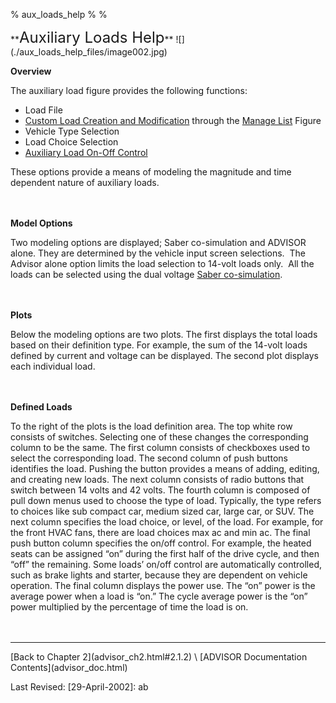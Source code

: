 % aux\_loads\_help
% 
% 

<div class="Section1">
<!DOCTYPE html> **<span style="font-size:18.0pt">Auxiliary Loads
Help</span>**

<!--[if gte vml 1]><v:shapetype id="_x0000_t75"
 coordsize="21600,21600" o:spt="75" o:preferrelative="t" path="m@4@5l@4@11@9@11@9@5xe"
 filled="f" stroked="f">
 <v:stroke joinstyle="miter"/>
 <v:formulas>
  <v:f eqn="if lineDrawn pixelLineWidth 0"/>
  <v:f eqn="sum @0 1 0"/>
  <v:f eqn="sum 0 0 @1"/>
  <v:f eqn="prod @2 1 2"/>
  <v:f eqn="prod @3 21600 pixelWidth"/>
  <v:f eqn="prod @3 21600 pixelHeight"/>
  <v:f eqn="sum @0 0 1"/>
  <v:f eqn="prod @6 1 2"/>
  <v:f eqn="prod @7 21600 pixelWidth"/>
  <v:f eqn="sum @8 21600 0"/>
  <v:f eqn="prod @7 21600 pixelHeight"/>
  <v:f eqn="sum @10 21600 0"/>
 </v:formulas>
 <v:path o:extrusionok="f" gradientshapeok="t" o:connecttype="rect"/>
 <o:lock v:ext="edit" aspectratio="t"/>
</v:shapetype><v:shape id="_x0000_i1025" type="#_x0000_t75" style='width:431.25pt;
 height:304.5pt' o:allowoverlap="f">
 <v:imagedata src="./aux_loads_help_files/image001.png" o:title=""/>
</v:shape><![endif]--><!--[if !vml]-->![](./aux_loads_help_files/image002.jpg)<!--[endif]-->

**Overview**

The auxiliary load figure provides the following functions:

-   Load File
-   [Custom Load Creation and Modification](aux_loads_help2.html) through
    the [Manage List](aux_loads_help4.html) Figure
-   Vehicle Type Selection
-   Load Choice Selection
-   [Auxiliary Load On-Off Control](aux_loads_help3.html)

These options provide a means of modeling the magnitude and time
dependent nature of auxiliary loads. \
   \
  

**Model Options**

Two modeling options are displayed; Saber co-simulation and ADVISOR
alone. They are determined by the vehicle input screen
selections.<span style="mso-spacerun: yes">  </span>The Advisor alone
option limits the load selection to 14-volt loads
only.<span style="mso-spacerun: yes">  </span>All the loads can be
selected using the dual voltage [Saber
co-simulation](Saber_cosim_help.html).<span style="mso-spacerun: yes"> 
</span>\
   \
  

**Plots**

Below the modeling options are two plots. The first displays the total
loads based on their definition type. For example, the sum of the
14-volt loads defined by current and voltage can be displayed. The
second plot displays each individual load. \
   \
  

**Defined Loads**

To the right of the plots is the load definition area. The top white row
consists of switches. Selecting one of these changes the corresponding
column to be the same. The first column consists of checkboxes used to
select the corresponding load. The second column of push buttons
identifies the load. Pushing the button provides a means of adding,
editing, and creating new loads. The next column consists of radio
buttons that switch between 14 volts and 42 volts. The fourth column is
composed of pull down menus used to choose the type of load. Typically,
the type refers to choices like sub compact car, medium sized car, large
car, or SUV. The next column specifies the load choice, or level, of the
load. For example, for the front HVAC fans, there are load choices max
ac and min ac. The final push button column specifies the on/off
control. For example, the heated seats can be assigned “on” during the
first half of the drive cycle, and then “off” the remaining. Some loads’
on/off control are automatically controlled, such as brake lights and
starter, because they are dependent on vehicle operation. The final
column displays the power use. The “on” power is the average power when
a load is “on.” The cycle average power is the “on” power multiplied by
the percentage of time the load is on. \
   \
  

<div class="MsoNormal" align="center" style="text-align:center">

* * * * *

</div>
[Back to Chapter 2](advisor_ch2.html#2.1.2) \
 [ADVISOR Documentation Contents](advisor_doc.html)

Last Revised: [29-April-2002]: ab

</div>
